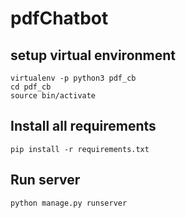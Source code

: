 # pdfChatbot

## setup virtual environment
```
virtualenv -p python3 pdf_cb
cd pdf_cb
source bin/activate
```
## Install all requirements

```
pip install -r requirements.txt
```
## Run server

```
python manage.py runserver
```
